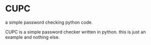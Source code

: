# CUPC
a simple password checking python code.

CUPC is a simple password checker written in python. this is just an example and nothing else.
